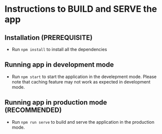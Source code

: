 # Instructions to BUILD and SERVE the app

## Installation (PREREQUISITE)
- Run `npm install` to install all the dependencies

## Running app in development mode
- Run `npm start` to start the application in the develepment mode. Please note that caching feature may not work as expected in development mode.

## Running app in production mode (RECOMMENDED)
- Run `npm run serve` to build and serve the application in the production mode.
